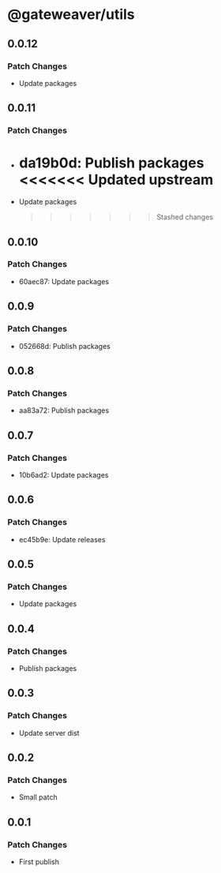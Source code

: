 # @gateweaver/utils

## 0.0.12

### Patch Changes

- Update packages

## 0.0.11

### Patch Changes

- da19b0d: Publish packages
  <<<<<<< Updated upstream
  =======
- Update packages
  > > > > > > > Stashed changes

## 0.0.10

### Patch Changes

- 60aec87: Update packages

## 0.0.9

### Patch Changes

- 052668d: Publish packages

## 0.0.8

### Patch Changes

- aa83a72: Publish packages

## 0.0.7

### Patch Changes

- 10b6ad2: Update packages

## 0.0.6

### Patch Changes

- ec45b9e: Update releases

## 0.0.5

### Patch Changes

- Update packages

## 0.0.4

### Patch Changes

- Publish packages

## 0.0.3

### Patch Changes

- Update server dist

## 0.0.2

### Patch Changes

- Small patch

## 0.0.1

### Patch Changes

- First publish
